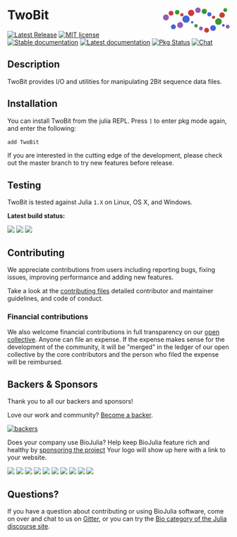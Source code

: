 # TwoBit <img src="./sticker.svg" width="30%" align="right" /> 

[![Latest Release](https://img.shields.io/github/release/BioJulia/TwoBit.jl.svg)](https://github.com/BioJulia/TwoBit.jl/releases/latest)
[![MIT license](https://img.shields.io/badge/license-MIT-green.svg)](https://github.com/BioJulia/TwoBit.jl/blob/master/LICENSE) 
[![Stable documentation](https://img.shields.io/badge/docs-stable-blue.svg)](https://biojulia.github.io/TwoBit.jl/stable)
[![Latest documentation](https://img.shields.io/badge/docs-latest-blue.svg)](https://biojulia.github.io/TwoBit.jl/dev/)
[![Pkg Status](https://www.repostatus.org/badges/latest/active.svg)](https://www.repostatus.org/#active)
[![Chat](https://img.shields.io/gitter/room/BioJulia/TwoBit.svg)](https://gitter.im/BioJulia/TwoBit.jl)


## Description

TwoBit provides I/O and utilities for manipulating 2Bit sequence data files.


## Installation

You can install TwoBit from the julia REPL.
Press `]` to enter pkg mode again, and enter the following:

```julia
add TwoBit
```

If you are interested in the cutting edge of the development, please check out
the master branch to try new features before release.


## Testing

TwoBit is tested against Julia `1.X` on Linux, OS X, and Windows.

**Latest build status:**

[![](https://travis-ci.com/BioJulia/TwoBit.jl.svg?branch=master)](https://travis-ci.com/BioJulia/TwoBit.jl)
[![](https://ci.appveyor.com/api/projects/status/jcluuycn0763hnea/branch/master?svg=true)](https://ci.appveyor.com/project/BenJWard/twobit-jl/branch/master)
[![](https://codecov.io/gh/BioJulia/TwoBit.jl/branch/master/graph/badge.svg)](https://codecov.io/gh/BioJulia/TwoBit.jl)


## Contributing

We appreciate contributions from users including reporting bugs, fixing
issues, improving performance and adding new features.

Take a look at the [contributing files](https://github.com/BioJulia/Contributing)
detailed contributor and maintainer guidelines, and code of conduct.


### Financial contributions

We also welcome financial contributions in full transparency on our
[open collective](https://opencollective.com/biojulia).
Anyone can file an expense. If the expense makes sense for the development
of the community, it will be "merged" in the ledger of our open collective by
the core contributors and the person who filed the expense will be reimbursed.


## Backers & Sponsors

Thank you to all our backers and sponsors!

Love our work and community? [Become a backer](https://opencollective.com/biojulia#backer).

[![backers](https://opencollective.com/biojulia/backers.svg?width=890)](https://opencollective.com/biojulia#backers)

Does your company use BioJulia? Help keep BioJulia feature rich and healthy by
[sponsoring the project](https://opencollective.com/biojulia#sponsor)
Your logo will show up here with a link to your website.

[![](https://opencollective.com/biojulia/sponsor/0/avatar.svg)](https://opencollective.com/biojulia/sponsor/0/website)
[![](https://opencollective.com/biojulia/sponsor/1/avatar.svg)](https://opencollective.com/biojulia/sponsor/1/website)
[![](https://opencollective.com/biojulia/sponsor/2/avatar.svg)](https://opencollective.com/biojulia/sponsor/2/website)
[![](https://opencollective.com/biojulia/sponsor/3/avatar.svg)](https://opencollective.com/biojulia/sponsor/3/website)
[![](https://opencollective.com/biojulia/sponsor/4/avatar.svg)](https://opencollective.com/biojulia/sponsor/4/website)
[![](https://opencollective.com/biojulia/sponsor/5/avatar.svg)](https://opencollective.com/biojulia/sponsor/5/website)
[![](https://opencollective.com/biojulia/sponsor/6/avatar.svg)](https://opencollective.com/biojulia/sponsor/6/website)
[![](https://opencollective.com/biojulia/sponsor/7/avatar.svg)](https://opencollective.com/biojulia/sponsor/7/website)
[![](https://opencollective.com/biojulia/sponsor/8/avatar.svg)](https://opencollective.com/biojulia/sponsor/8/website)
[![](https://opencollective.com/biojulia/sponsor/9/avatar.svg)](https://opencollective.com/biojulia/sponsor/9/website)


## Questions?

If you have a question about contributing or using BioJulia software, come
on over and chat to us on [Gitter](https://gitter.im/BioJulia/General), or you can try the
[Bio category of the Julia discourse site](https://discourse.julialang.org/c/domain/bio).